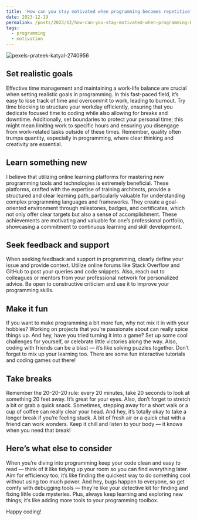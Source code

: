```yaml
---
title: 'How can you stay motivated when programming becomes repetitive?'
date: 2023-12-19
permalink: /posts/2023/12/how-can-you-stay-motivated-when-programming-becomes-repetitive/
tags:
  - programming
  - motivation
---
```

![pexels-prateek-katyal-2740956](https://github.com/paraskevasleivadaros/paraskevasleivadaros.github.io/assets/16403754/54f30ae3-0c8c-4b99-b4c6-9ec246a3286a)
## Set realistic goals
Effective time management and maintaining a work-life balance are crucial when setting realistic goals in programming. In this fast-paced field, it’s easy to lose track of time and overcommit to work, leading to burnout. Try time blocking to structure your workday efficiently, ensuring that you dedicate focused time to coding while also allowing for breaks and downtime. Additionally, set boundaries to protect your personal time; this might mean limiting work to specific hours and ensuring you disengage from work-related tasks outside of these times. Remember, quality often trumps quantity, especially in programming, where clear thinking and creativity are essential.

## Learn something new
I believe that utilizing online learning platforms for mastering new programming tools and technologies is extremely beneficial. These platforms, crafted with the expertise of training architects, provide a structured and clear learning path, particularly valuable for understanding complex programming languages and frameworks. They create a goal-oriented environment through milestones, badges, and certificates, which not only offer clear targets but also a sense of accomplishment. These achievements are motivating and valuable for one’s professional portfolio, showcasing a commitment to continuous learning and skill development.

## Seek feedback and support
When seeking feedback and support in programming, clearly define your issue and provide context. Utilize online forums like Stack Overflow and GitHub to post your queries and code snippets. Also, reach out to colleagues or mentors from your professional network for personalized advice. Be open to constructive criticism and use it to improve your programming skills.

## Make it fun
If you want to make programming a bit more fun, why not mix it in with your hobbies? Working on projects that you’re passionate about can really spice things up. And hey, have you tried turning it into a game? Set up some cool challenges for yourself, or celebrate little victories along the way. Also, coding with friends can be a blast — it’s like solving puzzles together. Don’t forget to mix up your learning too. There are some fun interactive tutorials and coding games out there!

## Take breaks
Remember the 20–20–20 rule: every 20 minutes, take 20 seconds to look at something 20 feet away. It’s great for your eyes. Also, don’t forget to stretch a bit or grab a quick snack. Sometimes, stepping away for a short walk or a cup of coffee can really clear your head. And hey, it’s totally okay to take a longer break if you’re feeling stuck. A bit of fresh air or a quick chat with a friend can work wonders. Keep it chill and listen to your body — it knows when you need that break!

## Here’s what else to consider
When you’re diving into programming keep your code clean and easy to read — think of it like tidying up your room so you can find everything later. Aim for efficiency too; it’s like finding the quickest way to do something cool without using too much power. And hey, bugs happen to everyone, so get comfy with debugging tools — they’re like your detective kit for finding and fixing little code mysteries. Plus, always keep learning and exploring new things; it’s like adding more tools to your programming toolbox.

Happy coding!
